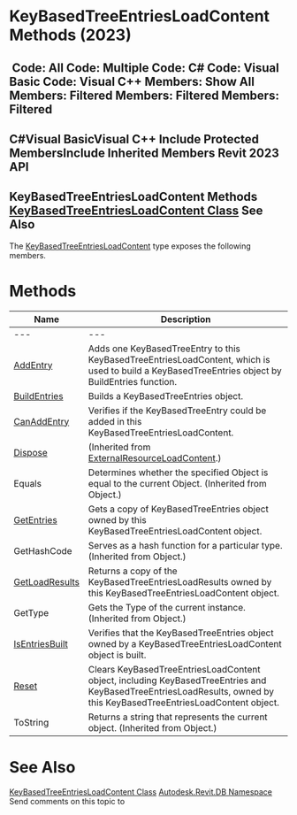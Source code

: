 # KeyBasedTreeEntriesLoadContent Methods (2023)

﻿
 Code: All Code: Multiple Code: C# Code: Visual Basic Code: Visual C++  Members: Show All Members: Filtered Members: Filtered Members: Filtered   
---  
C#Visual BasicVisual C++
Include Protected MembersInclude Inherited Members
Revit 2023 API  
---  
KeyBasedTreeEntriesLoadContent Methods  
[KeyBasedTreeEntriesLoadContent Class](c612ce53-9774-8d74-28fc-5918c6491576.md "KeyBasedTreeEntriesLoadContent Class") See Also  
---  
The [KeyBasedTreeEntriesLoadContent](c612ce53-9774-8d74-28fc-5918c6491576.md "KeyBasedTreeEntriesLoadContent Class") type exposes the following members.
# Methods
| Name | Description |
| --- | --- |
| --- | --- | --- |
| [AddEntry](1c248f05-d3d2-66d7-c585-d1bc3e881f2d.md "AddEntry Method") | Adds one KeyBasedTreeEntry to this KeyBasedTreeEntriesLoadContent, which is used to build a KeyBasedTreeEntries object by BuildEntries function. |
| [BuildEntries](fb60dfd3-e356-dadb-49b0-f8516b8e73a8.md "BuildEntries Method") | Builds a KeyBasedTreeEntries object. |
| [CanAddEntry](c0e29109-3a20-6860-4099-c09b976d0939.md "CanAddEntry Method") | Verifies if the KeyBasedTreeEntry could be added in this KeyBasedTreeEntriesLoadContent. |
| [Dispose](13bdc1a5-d075-4afb-3f4b-1a3b89fb8371.md "Dispose Method") | (Inherited from [ExternalResourceLoadContent](1747ac99-aaa5-70b9-5d1f-89e72539f497.md "ExternalResourceLoadContent Class").) |
| Equals | Determines whether the specified Object is equal to the current Object. (Inherited from Object.) |
| [GetEntries](1a58fd7b-e423-87bf-5978-c5ca93ae8949.md "GetEntries Method") | Gets a copy of KeyBasedTreeEntries object owned by this KeyBasedTreeEntriesLoadContent object. |
| GetHashCode | Serves as a hash function for a particular type.  (Inherited from Object.) |
| [GetLoadResults](48d39b70-996b-bfd4-4ed0-925cfb19a918.md "GetLoadResults Method") | Returns a copy of the KeyBasedTreeEntriesLoadResults owned by this KeyBasedTreeEntriesLoadContent object. |
| GetType | Gets the Type of the current instance. (Inherited from Object.) |
| [IsEntriesBuilt](1689029e-a383-3e34-204f-86b72b20d4cf.md "IsEntriesBuilt Method") | Verifies that the KeyBasedTreeEntries object owned by a KeyBasedTreeEntriesLoadContent object is built. |
| [Reset](c81f2df9-fa8e-8bac-2647-9c45e331d580.md "Reset Method") | Clears KeyBasedTreeEntriesLoadContent object, including KeyBasedTreeEntries and KeyBasedTreeEntriesLoadResults, owned by this KeyBasedTreeEntriesLoadContent object. |
| ToString | Returns a string that represents the current object. (Inherited from Object.) |

# See Also
[KeyBasedTreeEntriesLoadContent Class](c612ce53-9774-8d74-28fc-5918c6491576.md "KeyBasedTreeEntriesLoadContent Class")
[Autodesk.Revit.DB Namespace](87546ba7-461b-c646-cbb1-2cb8f5bff8b2.md "Autodesk.Revit.DB Namespace")
Send comments on this topic to 